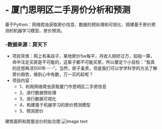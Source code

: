 # - 厦门思明区二手房价分析和预测
基于Python：网络爬虫获取房价信息、数据的预处理和可视化、搭建基于房价预测的机器学习模型、房价预测。

### -数据来源：房天下
- 项目背景：网上有条段子，某地房价5w每平，月收入刚好过万，掐指一算，命中注定买房是不可能的，这辈子都不可能买房，所以要定个小目标：“我真的还想再活500年······”。当然，房子虽贵，但是我们可以学学科学的方法了解房价趋势，做到心中有数，万一买的起呢？
- 项目内容：
    - 1、利用网络爬虫获取厦门市思明区二手房信息
    - 2、进行数据预处理
    - 3、进行数据可视化
    - 4、构建基于机器学习的房价预测模型
    - 5、预测房价

建筑面积和房屋总价的拟合图
![Image text](https://github.com/jimmy0k/Xiamen-siming-house/blob/master/data.png)
